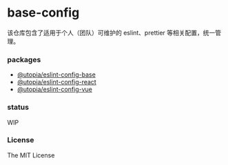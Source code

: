 # base-config

该仓库包含了适用于个人（团队）可维护的 eslint、prettier 等相关配置，统一管理。

### packages
* [@utopia/eslint-config-base](./packages/eslint-config-base)
* [@utopia/eslint-config-react](./packages/eslint-config-react)
* [@utopia/eslint-config-vue](./packages/eslint-config-vue)

### status
WIP

### License
The MIT License